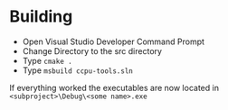# Building

- Open Visual Studio Developer Command Prompt
- Change Directory to the src directory
- Type `cmake .`
- Type `msbuild ccpu-tools.sln`

If everything worked the executables are now located in `<subproject>\Debug\<some name>.exe`
